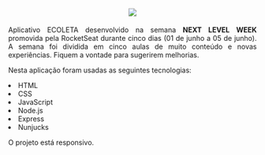 <h1 align="center">
<img src="https://ik.imagekit.io/twayhlwajl/logo_-XSMiBj1i.svg"> 
</h1>

<p align="justify">Aplicativo ECOLETA desenvolvido na semana <strong>NEXT LEVEL WEEK</strong> promovida pela RocketSeat durante cinco dias (01 de junho a 05 de junho). A semana foi dividida em cinco aulas de muito conteúdo e novas experiências. Fiquem a vontade para sugerirem melhorias.</p>

<p align="justify"> Nesta aplicação foram usadas as seguintes tecnologias: </p>

<li> HTML
<li> CSS
<li> JavaScript
<li> Node.js
<li> Express
<li> Nunjucks
 

 <p align="justify"> O projeto está responsivo.</p>